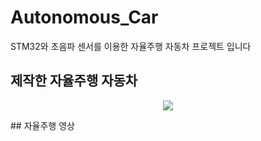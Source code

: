 # Autonomous_Car
STM32와 초음파 센서를 이용한 자율주행 자동차 프로젝트 입니다
## 제작한 자율주행 자동차
<p align="center">
  <img src="https://github.com/youngbin-son/Autonomous_Car/assets/153488831/38f5f3f7-2ce4-491e-8efd-77c2fa4db7d8">
</p>
## 자율주행 영상
